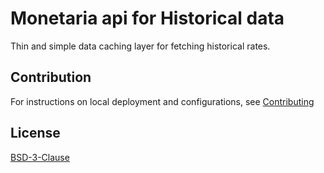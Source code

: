 # Monetaria api for Historical data

Thin and simple data caching layer for fetching historical rates.

## Contribution

For instructions on local deployment and configurations, see [Contributing](./CONTRIBUTING.md)

## License

[BSD-3-Clause](./LICENSE.md)
